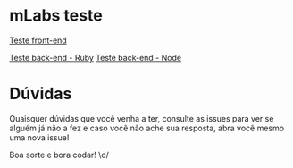 # mLabs teste

[Teste front-end](https://github.com/mlabssoftware/mlabs-teste/blob/master/front-end/front-end.md)

[Teste back-end - Ruby](https://github.com/mlabssoftware/mlabs-teste/blob/master/back-end/ruby.md)
[Teste back-end - Node](https://github.com/mlabssoftware/mlabs-teste/blob/master/back-end/node.md)

# Dúvidas
Quaisquer dúvidas que você venha a ter, consulte as issues para ver se alguém já não a fez e caso você não ache sua resposta, abra você mesmo uma nova issue!

Boa sorte e bora codar! \o/

